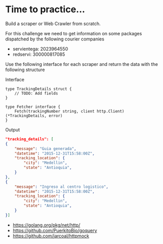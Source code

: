 # Time to practice...

Build a scraper or Web Crawler from scratch.

For this challenge we need to get information on some packages dispatched by the following courier companies

* servientega: 2023964550
* redservi: 300000817085

Use the following interface for each scraper and return the data with the following structure 

Interface
```golang
type TrackingDetails struct {
	// TODO: Add fields
}

type Fetcher interface {
    Fetch(trackingNumber string, client http.Client) (*TrackingDetails, error)
}
```

Output
```json
"tracking_details": [
{
    "message": "Guia generada",
    "datetime": "2015-12-31T15:58:00Z",
    "tracking_location": {
        "city": "Medellin",
        "state": "Antioquia",
    }
}, 
{
    "message": "Ingreso al centro logistico",
    "datetime": "2015-12-31T15:58:00Z",
    "tracking_location": {
        "city": "Medellin",
        "state": "Antioquia",
    }
}]
```

* https://golang.org/pkg/net/http/
* https://github.com/PuerkitoBio/goquery
* https://github.com/jarcoal/httpmock